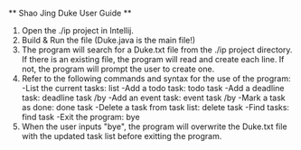 ** Shao Jing Duke User Guide **

1. Open the ./ip project in Intellij.
2. Build & Run the file (Duke.java is the main file!)
3. The program will search for a Duke.txt file from the ./ip project directory. If there is an existing file,
the program will read and create each line. If not, the program will prompt the user to create one.
4. Refer to the following commands and syntax for the use of the program:
-List the current tasks:
list
-Add a todo task:
todo task
-Add a deadline task:
deadline task /by
-Add an event task:
event task /by
-Mark a task as done:
done task
-Delete a task from task list:
delete task
-Find tasks:
find task
-Exit the program:
bye
5. When the user inputs "bye", the program will overwrite the Duke.txt file with the updated task list before exitting the program.
